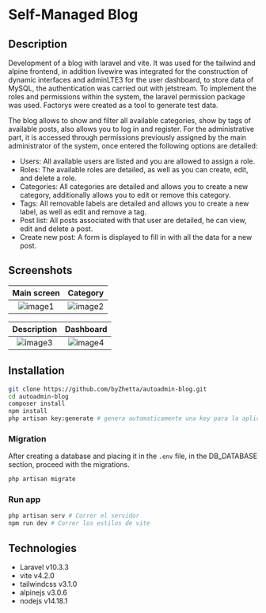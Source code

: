 # Self-Managed Blog

## Description

Development of a blog with laravel and vite. It was used for the tailwind and alpine frontend, in addition livewire was integrated for the construction of dynamic interfaces and adminLTE3 for the user dashboard, to store data of MySQL, the authentication was carried out with jetstream. To implement the roles and permissions within the system, the laravel permission package was used. Factorys were created as a tool to generate test data.

The blog allows to show and filter all available categories, show by tags of available posts, also allows you to log in and register. For the administrative part, it is accessed through permissions previously assigned by the main administrator of the system, once entered the following options are detailed:

- Users: All available users are listed and you are allowed to assign a role.
- Roles: The available roles are detailed, as well as you can create, edit, and delete a role.
- Categories: All categories are detailed and allows you to create a new category, additionally allows you to edit or remove this category. 
- Tags: All removable labels are detailed and allows you to create a new label, as well as edit and remove a tag.
- Post list: All posts associated with that user are detailed, he can view, edit and delete a post. 
- Create new post: A form is displayed to fill in with all the data for a new post.

## Screenshots

|Main screen|Category|
|:----------------:|:-------:|
|![image1](https://res.cloudinary.com/dhpf7lthd/image/upload/v1682197020/projects/blogimg1_sqdv6f.jpg)|![image2](https://res.cloudinary.com/dhpf7lthd/image/upload/v1682197048/projects/blogimg2_ehhziq.jpg)| 

|Description|Dashboard|
|:---------:|:-------:|
|![image3](https://res.cloudinary.com/dhpf7lthd/image/upload/v1682197064/projects/blogimg3_dtczgd.jpg)|![image4](https://res.cloudinary.com/dhpf7lthd/image/upload/v1682197080/projects/blogimg4_yf0eqc.jpg)|  

## Installation

```bash
git clone https://github.com/byZhetta/autoadmin-blog.git
cd autoadmin-blog
composer install
npm install
php artisan key:generate # genera automaticamente una key para la aplicación
```

### Migration

After creating a database and placing it in the `.env` file, in the DB_DATABASE section, proceed with the migrations.

```bash
php artisan migrate
```

### Run app

```bash
php artisan serv # Correr el servidor
npm run dev # Correr los estilos de vite
```

## Technologies

- Laravel v10.3.3
- vite v4.2.0
- tailwindcss v3.1.0
- alpinejs v3.0.6
- nodejs v14.18.1
